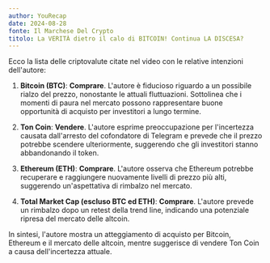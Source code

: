 ```yaml
---
author: YouRecap
date: 2024-08-28
fonte: Il Marchese Del Crypto
titolo: La VERITÀ dietro il calo di BITCOIN! Continua LA DISCESA?
---
```


Ecco la lista delle criptovalute citate nel video con le relative intenzioni dell'autore:

1. **Bitcoin (BTC)**: **Comprare**. L'autore è fiducioso riguardo a un possibile rialzo del prezzo, nonostante le attuali fluttuazioni. Sottolinea che i momenti di paura nel mercato possono rappresentare buone opportunità di acquisto per investitori a lungo termine.

2. **Ton Coin**: **Vendere**. L'autore esprime preoccupazione per l'incertezza causata dall'arresto del cofondatore di Telegram e prevede che il prezzo potrebbe scendere ulteriormente, suggerendo che gli investitori stanno abbandonando il token.

3. **Ethereum (ETH)**: **Comprare**. L'autore osserva che Ethereum potrebbe recuperare e raggiungere nuovamente livelli di prezzo più alti, suggerendo un'aspettativa di rimbalzo nel mercato.

4. **Total Market Cap (escluso BTC ed ETH)**: **Comprare**. L'autore prevede un rimbalzo dopo un retest della trend line, indicando una potenziale ripresa del mercato delle altcoin.

In sintesi, l'autore mostra un atteggiamento di acquisto per Bitcoin, Ethereum e il mercato delle altcoin, mentre suggerisce di vendere Ton Coin a causa dell'incertezza attuale.
